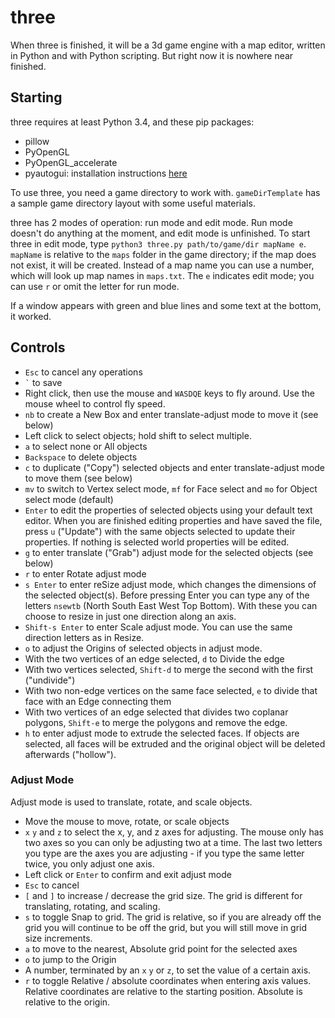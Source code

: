 # three

When three is finished, it will be a 3d game engine with a map editor, written in Python and with Python scripting. But right now it is nowhere near finished.

## Starting

three requires at least Python 3.4, and these pip packages:
- pillow
- PyOpenGL
- PyOpenGL_accelerate
- pyautogui: installation instructions [here](https://pyautogui.readthedocs.io/en/latest/install.html)

To use three, you need a game directory to work with. `gameDirTemplate` has a sample game directory layout with some useful materials.

three has 2 modes of operation: run mode and edit mode. Run mode doesn't do anything at the moment, and edit mode is unfinished. To start three in edit mode, type `python3 three.py path/to/game/dir mapName e`. `mapName` is relative to the `maps` folder in the game directory; if the map does not exist, it will be created. Instead of a map name you can use a number, which will look up map names in `maps.txt`. The `e` indicates edit mode; you can use `r` or omit the letter for run mode.

If a window appears with green and blue lines and some text at the bottom, it worked.

## Controls

- `Esc` to cancel any operations
- `` ` `` to save
- Right click, then use the mouse and `WASDQE` keys to fly around. Use the mouse wheel to control fly speed.
- `nb` to create a New Box and enter translate-adjust mode to move it (see below)
- Left click to select objects; hold shift to select multiple.
- `a` to select none or All objects
- `Backspace` to delete objects
- `c` to duplicate ("Copy") selected objects and enter translate-adjust mode to move them (see below)
- `mv` to switch to Vertex select mode, `mf` for Face select and `mo` for Object select mode (default)
- `Enter` to edit the properties of selected objects using your default text editor. When you are finished editing properties and have saved the file, press `u` ("Update") with the same objects selected to update their properties. If nothing is selected world properties will be edited.
- `g` to enter translate ("Grab") adjust mode for the selected objects (see below)
- `r` to enter Rotate adjust mode
- `s Enter` to enter reSize adjust mode, which changes the dimensions of the selected object(s). Before pressing Enter you can type any of the letters `nsewtb` (North South East West Top Bottom). With these you can choose to resize in just one direction along an axis.
- `Shift-s Enter` to enter Scale adjust mode. You can use the same direction letters as in Resize.
- `o` to adjust the Origins of selected objects in adjust mode.
- With the two vertices of an edge selected, `d` to Divide the edge
- With two vertices selected, `Shift-d` to merge the second with the first ("undivide")
- With two non-edge vertices on the same face selected, `e` to divide that face with an Edge connecting them
- With two vertices of an edge selected that divides two coplanar polygons, `Shift-e` to merge the polygons and remove the edge.
- `h` to enter adjust mode to extrude the selected faces. If objects are selected, all faces will be extruded and the original object will be deleted afterwards ("hollow").

### Adjust Mode

Adjust mode is used to translate, rotate, and scale objects.

- Move the mouse to move, rotate, or scale objects
- `x` `y` and `z` to select the x, y, and z axes for adjusting. The mouse only has two axes so you can only be adjusting two at a time. The last two letters you type are the axes you are adjusting - if you type the same letter twice, you only adjust one axis.
- Left click or `Enter` to confirm and exit adjust mode
- `Esc` to cancel
- `[` and `]` to increase / decrease the grid size. The grid is different for translating, rotating, and scaling.
- `s` to toggle Snap to grid. The grid is relative, so if you are already off the grid you will continue to be off the grid, but you will still move in grid size increments.
- `a` to move to the nearest, Absolute grid point for the selected axes
- `o` to jump to the Origin
- A number, terminated by an `x` `y` or `z`, to set the value of a certain axis.
- `r` to toggle Relative / absolute coordinates when entering axis values. Relative coordinates are relative to the starting position. Absolute is relative to the origin.
